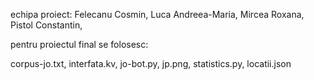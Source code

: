 echipa proiect:
Felecanu Cosmin,
Luca Andreea-Maria,
Mircea Roxana,
Pistol Constantin,

pentru proiectul final se folosesc:

corpus-jo.txt,
interfata.kv,
jo-bot.py,
jp.png,
statistics.py,
locatii.json
